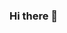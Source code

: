 ### Hi there 👋

<!--
**Mwithiga/Mwithiga** is a ✨ _special_ ✨ repository because its `README.md` (this file) appears on your GitHub profile.

Here are some ideas to get you started:

- 🔭 I’m currently working on an aggregated knowledge base platform, oriented to technology
- 🌱 I’m currently learning GoLang, Machine Learning, and AI
- 👯 I’m looking to collaborate on any projects in the domain of financial services
- 🤔 I’m looking for help with 
- 💬 Ask me about JavaScript, C, and data structures and algorithms
- 📫 How to reach me: +254719693416 
- 😄 Pronouns: He
- ⚡ Fun fact: A happy and Kind soul
-->
